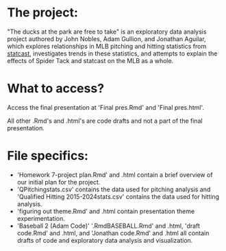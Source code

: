 # The project:
"The ducks at the park are free to take" is an exploratory data analysis project authored by John Nobles, Adam Gullion, and Jonathan Aguilar, which explores relationships in MLB pitching and hitting statistics from [statcast](https://baseballsavant.mlb.com/), investigates trends in these statistics, and attempts to explain the effects of Spider Tack and statcast on the MLB as a whole.

# What to access?
Access the final presentation at 'Final pres.Rmd' and 'Final pres.html'.

All other .Rmd's and .html's are code drafts and not a part of the final presentation.

# File specifics:
- 'Homework 7-project plan.Rmd' and .html contain a brief overview of our initial plan for the project.
- 'QPitchingstats.csv' contains the data used for pitching analysis and 'Qualified Hitting 2015-2024stats.csv' contains the data used for hitting analysis.
- 'figuring out theme.Rmd' and .html contain presentation theme experimentation.
- 'Baseball 2 (Adam Code)' '.RmdBASEBALL.Rmd' and .html, 'draft code.Rmd' and .html, and 'Jonathan code.Rmd' and .html all contain drafts of code and exploratory data analysis and visualization. 
